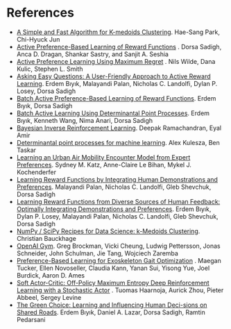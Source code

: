 # References

- [A Simple and Fast Algorithm for K-medoids Clustering](https://www.sciencedirect.com/science/article/pii/S095741740800081X). Hae-Sang Park, Chi-Hyuck Jun
- [Active Preference-Based Learning of Reward Functions](https://iliad.stanford.edu/pdfs/publications/sadigh2017active.pdf) . Dorsa Sadigh, Anca D. Dragan, Shankar Sastry, and Sanjit A. Seshia
- [Active Preference Learning Using Maximum Regret](https://arxiv.org/abs/2005.04067) . Nils Wilde, Dana Kulic, Stephen L. Smith
- [Asking Easy Questions: A User-Friendly Approach to Active Reward Learning](https://arxiv.org/abs/1910.04365). Erdem Bıyık, Malayandi Palan, Nicholas C. Landolfi, Dylan P. Losey, Dorsa Sadigh
- [Batch Active Preference-Based Learning of Reward Functions](https://arxiv.org/abs/1810.04303). Erdem Bıyık, Dorsa Sadigh
- [Batch Active Learning Using Determinantal Point Processes](https://arxiv.org/abs/1906.07975). Erdem Bıyık, Kenneth Wang, Nima Anari, Dorsa Sadigh
- [Bayesian Inverse Reinforcement Learning](https://www.aaai.org/Papers/IJCAI/2007/IJCAI07-416.pdf). Deepak Ramachandran, Eyal Amir
- [Determinantal point processes for machine learning](https://arxiv.org/abs/1207.6083). Alex Kulesza, Ben Taskar
- [Learning an Urban Air Mobility Encounter Model from Expert Preferences](https://arxiv.org/abs/1907.05575). Sydney M. Katz, Anne-Claire Le Bihan, Mykel J. Kochenderfer
- [Learning Reward Functions by Integrating Human Demonstrations and Preferences](https://arxiv.org/abs/1906.08928). Malayandi Palan, Nicholas C. Landolfi, Gleb Shevchuk, Dorsa Sadigh
- [Learning Reward Functions from Diverse Sources of Human Feedback: Optimally Integrating Demonstrations and Preferences](https://arxiv.org/abs/2006.14091). Erdem Bıyık, Dylan P. Losey, Malayandi Palan, Nicholas C. Landolfi, Gleb Shevchuk, Dorsa Sadigh
- [NumPy / SciPy Recipes for Data Science: k-Medoids Clustering](https://www.researchgate.net/publication/272351873_NumPy_SciPy_Recipes_for_Data_Science_k-Medoids_Clustering). Christian Bauckhage
- [OpenAI Gym](https://arxiv.org/abs/1606.01540). Greg Brockman, Vicki Cheung, Ludwig Pettersson, Jonas Schneider, John Schulman, Jie Tang, Wojciech Zaremba
- [Preference-Based Learning for Exoskeleton Gait Optimization](https://arxiv.org/abs/1909.12316) . Maegan Tucker, Ellen Novoseller, Claudia Kann, Yanan Sui, Yisong Yue, Joel Burdick, Aaron D. Ames
- [Soft Actor-Critic: Off-Policy Maximum Entropy Deep Reinforcement Learning with a Stochastic Actor](https://arxiv.org/abs/1801.01290) . Tuomas Haarnoja, Aurick Zhou, Pieter Abbeel, Sergey Levine
- [The Green Choice: Learning and Influencing Human Deci-sions on Shared Roads](https://arxiv.org/abs/1904.02209). Erdem Bıyık, Daniel A. Lazar, Dorsa Sadigh, Ramtin Pedarsani
